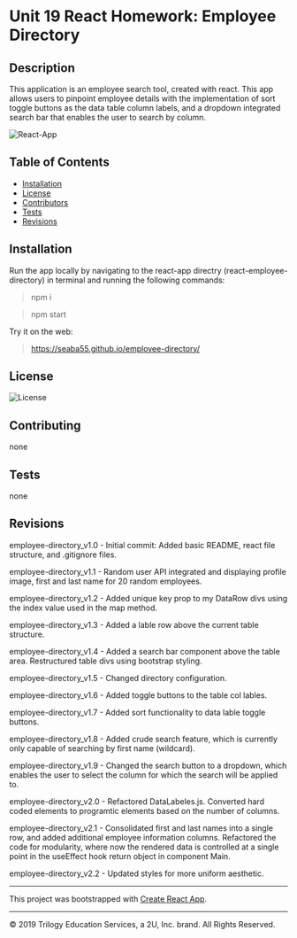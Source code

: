 # Unit 19 React Homework: Employee Directory

## Description

This application is an employee search tool, created with react. This app allows users to pinpoint employee details with the implementation of sort toggle buttons as the data table column labels, and a dropdown integrated search bar that enables the user to search by column.

![React-App](./public/React-App.gif)

## Table of Contents

* [Installation](#installation) 
* [License](#license) 
* [Contributors](#contributing) 
* [Tests](#tests)
* [Revisions](#Revisions) 

## Installation

Run the app locally by navigating to the react-app directry (react-employee-directory) in terminal and running the following commands:
> npm i

> npm start

Try it on the web:

> https://seaba55.github.io/employee-directory/

## License

![License](https://img.shields.io/badge/License-none-blue.svg)

## Contributing

none

## Tests

none

## Revisions
employee-directory_v1.0 - Initial commit: Added basic README, react file structure, and .gitignore files.

employee-directory_v1.1 - Random user API integrated and displaying profile image, first and last name for 20 random employees.

employee-directory_v1.2 - Added unique key prop to my DataRow divs using the index value used in the map method.

employee-directory_v1.3 - Added a lable row above the current table structure.

employee-directory_v1.4 - Added a search bar component above the table area. Restructured table divs using bootstrap styling.

employee-directory_v1.5 - Changed directory configuration.

employee-directory_v1.6 - Added toggle buttons to the table col lables.

employee-directory_v1.7 - Added sort functionality to data lable toggle buttons.

employee-directory_v1.8 - Added crude search feature, which is currently only capable of searching by first name (wildcard).

employee-directory_v1.9 - Changed the search button to a dropdown, which enables the user to select the column for which the search will be applied to.

employee-directory_v2.0 - Refactored DataLabeles.js. Converted hard coded elements to programtic elements based on the number of columns.  

employee-directory_v2.1 - Consolidated first and last names into a single row, and added additional employee information columns. Refactored the code for modularity, where now the rendered data is controlled at a single point in the useEffect hook return object in component Main.

employee-directory_v2.2 - Updated styles for more uniform aesthetic.

- - -

This project was bootstrapped with [Create React App](https://github.com/facebook/create-react-app).
- - -
© 2019 Trilogy Education Services, a 2U, Inc. brand. All Rights Reserved.